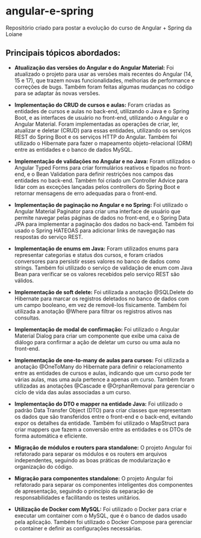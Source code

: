# angular-e-spring

Repositório criado para postar a evolução do curso de Angular + Spring da Loiane

## Principais tópicos abordados:

- **Atualização das versões do Angular e do Angular Material:** Foi atualizado o projeto para usar as versões mais recentes do Angular (14, 15 e 17), que trazem novas funcionalidades, melhorias de performance e correções de bugs. Também foram feitas algumas mudanças no código para se adaptar às novas versões.
  
- **Implementação do CRUD de cursos e aulas:** Foram criadas as entidades de cursos e aulas no back-end, utilizando o Java e o Spring Boot, e as interfaces de usuário no front-end, utilizando o Angular e o Angular Material. Foram implementadas as operações de criar, ler, atualizar e deletar (CRUD) para essas entidades, utilizando os serviços REST do Spring Boot e os serviços HTTP do Angular. Também foi utilizado o Hibernate para fazer o mapeamento objeto-relacional (ORM) entre as entidades e o banco de dados MySQL.
  
- **Implementação de validações no Angular e no Java:** Foram utilizados o Angular Typed Forms para criar formulários reativos e tipados no front-end, e o Bean Validation para definir restrições nos campos das entidades no back-end. Também foi criado um Controller Advice para lidar com as exceções lançadas pelos controllers do Spring Boot e retornar mensagens de erro adequadas para o front-end.
  
- **Implementação de paginação no Angular e no Spring:** Foi utilizado o Angular Material Paginator para criar uma interface de usuário que permite navegar pelas páginas de dados no front-end, e o Spring Data JPA para implementar a paginação dos dados no back-end. Também foi usado o Spring HATEOAS para adicionar links de navegação nas respostas do serviço REST.
  
- **Implementação de enums em Java:** Foram utilizados enums para representar categorias e status dos cursos, e foram criados conversores para persistir esses valores no banco de dados como strings. Também foi utilizado o serviço de validação de enum com Java Bean para verificar se os valores recebidos pelo serviço REST são válidos.
  
- **Implementação de soft delete:** Foi utilizada a anotação @SQLDelete do Hibernate para marcar os registros deletados no banco de dados com um campo booleano, em vez de removê-los fisicamente. Também foi utilizada a anotação @Where para filtrar os registros ativos nas consultas.
  
- **Implementação de modal de confirmação:** Foi utilizado o Angular Material Dialog para criar um componente que exibe uma caixa de diálogo para confirmar a ação de deletar um curso ou uma aula no front-end.
  
- **Implementação de one-to-many de aulas para cursos:** Foi utilizada a anotação @OneToMany do Hibernate para definir o relacionamento entre as entidades de cursos e aulas, indicando que um curso pode ter várias aulas, mas uma aula pertence a apenas um curso. Também foram utilizadas as anotações @Cascade e @OrphanRemoval para gerenciar o ciclo de vida das aulas associadas a um curso.
  
- **Implementação do DTO e mapper na entidade Java:** Foi utilizado o padrão Data Transfer Object (DTO) para criar classes que representam os dados que são transferidos entre o front-end e o back-end, evitando expor os detalhes da entidade. Também foi utilizado o MapStruct para criar mappers que fazem a conversão entre as entidades e os DTOs de forma automática e eficiente.
  
- **Migração de módulos e routers para standalone:** O projeto Angular foi refatorado para separar os módulos e os routers em arquivos independentes, seguindo as boas práticas de modularização e organização do código.
  
- **Migração para componentes standalone:** O projeto Angular foi refatorado para separar os componentes inteligentes dos componentes de apresentação, seguindo o princípio da separação de responsabilidades e facilitando os testes unitários.
  
- **Utilização de Docker com MySQL:** Foi utilizado o Docker para criar e executar um container com o MySQL, que é o banco de dados usado pela aplicação. Também foi utilizado o Docker Compose para gerenciar o container e definir as configurações necessárias.
